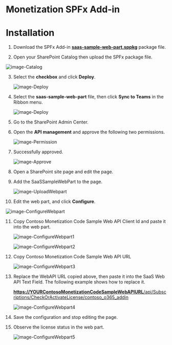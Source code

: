 # Monetization SPFx Add-in

# Installation

1.  Download the SPFx Add-in [**saas-sample-web-part.sppkg**](saas-sample-web-part.sppkg) package file.

2.   Open your SharePoint Catalog then upload the SPFx package file.

   ![image-Catalog](Images/1.png)

3. Select the **checkbox** and click **Deploy**.

   ![image-Deploy](Images/2.png)

4. Select the **saas-sample-web-part** file, then click **Sync to Teams** in the Ribbon menu.

   ![image-Deploy](Images/12.png)

5. Go to the SharePoint Admin Center.

6. Open the **API management** and approve the following two permissions.

   ![image-Permission](Images/3.png)

7. Successfully approved.

   ![image-Approve](Images/4.png)

8. Open a SharePoint site page and edit the page.

9. Add the SaaSSampleWebPart to the page.

   ![image-UploadWebpart](Images/5.png)

10. Edit the web part, and click **Configure**.

   ![image-ConfigureWebpart](Images/6.png)

11. Copy Contoso Monetization Code Sample Web API Client Id and paste it into the web part.

    ![image-ConfigureWebpart1](Images/7.png)

    ![image-ConfigureWebpart2](Images/8.png)

12. Copy Contoso Monetization Code Sample Web API URL

    ![image-ConfigureWebpart3](Images/9.png)

13. Replace the WebAPI URL copied above, then paste it into the SaaS Web API Text Field.  The following example shows how to replace it.

    [**https://YOURContosoMonetizationCodeSampleWebAPIURL**/api/Subscriptions/CheckOrActivateLicense/contoso_o365_addin](https://YOURContosoMonetizationCodeSampleWebAPIURL/api/Subscriptions/CheckOrActivateLicense/contoso_o365_addin)

    ![image-ConfigureWebpart4](Images/10.png)

14. Save the configuration and stop editing the page.

15. Observe the license status in the web part.

    ![image-ConfigureWebpart5](Images/11.png)
